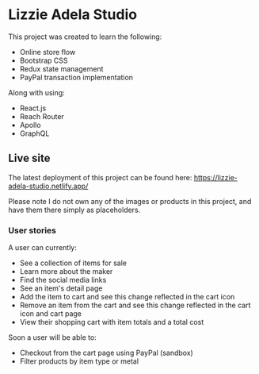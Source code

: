 # Lizzie Adela Studio

This project was created to learn the following:

- Online store flow
- Bootstrap CSS
- Redux state management
- PayPal transaction implementation

Along with using:

- React.js
- Reach Router
- Apollo
- GraphQL

## Live site

The latest deployment of this project can be found here: https://lizzie-adela-studio.netlify.app/

Please note I do not own any of the images or products in this project, and have them there simply as placeholders.

### User stories

A user can currently:

- See a collection of items for sale
- Learn more about the maker
- Find the social media links
- See an item's detail page
- Add the item to cart and see this change reflected in the cart icon
- Remove an item from the cart and see this change reflected in the cart icon and cart page
- View their shopping cart with item totals and a total cost

Soon a user will be able to:

- Checkout from the cart page using PayPal (sandbox)
- Filter products by item type or metal
